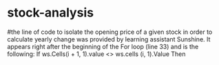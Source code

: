 # stock-analysis

#the line of code to isolate the opening price of a given stock in order to calculate yearly change was provided by learning assistant Sunshine. It appears right after the beginning of the For loop (line 33) and is the following:
If ws.Cells(i + 1, 1).value <> ws.cells (i, 1).Value Then
